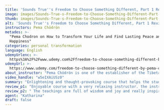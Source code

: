 ```yaml
---
title: 'Sounds True''s Freedom to Choose Something Different, Part 1 Review'
image: images/Sounds-True-s-Freedom-to-Choose-Something-Different-Part-1-Review.jpeg
thumb: images/Sounds-True-s-Freedom-to-Choose-Something-Different-Part-1-Review.jpeg
alt: 'Sounds True''s Freedom to Choose Something Different, Part 1 Review'
instructors: Pema Chödrön
metades: >-
  "Pema Chodron on How to Transform Your Life and Find Lasting Peace and
  Happiness"
categories: personal transformation
language: English
udemyUrlenc: >-
  https%3A%2F%2Fwww.udemy.com%2Ffreedom-to-choose-something-different-by-pema-chodron-pt-1%2F
udemyUrl: >-
  https://www.udemy.com/freedom-to-choose-something-different-by-pema-chodron-pt-1/
about_instructor: "Pema Chödrön is one of the establisher of the Tibetan Buddhist monasticism in the west and has written several books. She founded a non-profit called The Pema Chödrön Foundation which serves to assist her in spreading the ideas of Buddhism."
video_handle: "w5eIXAiUSz0"
summary: "Enlightening and thought-provoking course that helps the students reach spiritual freedom. The instructor is really great and incorporates humor to her teaching. Students can reflect on their lives and make positive changes by taking this course"
review_p1: "Enjoyable course with a very relaxing instructor. the instructor has a very pleasant voice and has a calm way of expressing herself. She is very relatable and down to earth. She incorporates humor in her teaching and explains all the concepts clearly and beautifully. This course will effectively change the life of its students and will give them practical examples. This course will help the student reflect on their lives and make them realize all the behavior and patterns that lead to their pain and suffering. This course teaches the students to pay attention and bring positive changes in their lives."
review_p2: " The teachings are full of wisdom and joy and really inspiring for the students. This course is very helpful in practicing mindfulness and assist in big life transition. There are a lot of coping strategies given and makes the students realize that some of the things that are causing them pain are not permanent and can go away. Enlightening course that offers multiple paradigm shifts to the students. The lessons inside are thought-provoking and timeless. The instructor is good at teaching and tells the students what they should do to be the best version of themselves. This course will help the students learn more about themselves and achieve spiritual freedom."
agent: "Katharina"
draft: false
---
```



